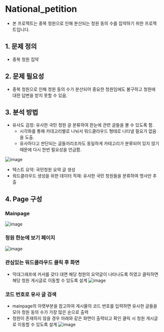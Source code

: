 # National_petition
* 본 프로젝트는 중복 청원으로 인해 분산되는 청원 동의 수를 집약하기 위한 프로젝트입니다.

## 1. 문제 정의
* 중복 청원 집약

## 2. 문제 필요성
* 중복 청원으로 인해 청원 동의 수가 분산되어 중요한 청원임에도 불구하고 청원에 대한 답변을 받지 못할 수 있음.

## 3. 분석 방법
* 유사도 검정: 유사한 국민 청원 글 분류하여 한눈에 관련 글들을 볼 수 있도록 함.
  * 시각화를 통해 카데고리별로 나눠서 워드클라우드 형태로 나타낼 필요가 없음을 도출. 
  * 유사하다고 판단되는 글들끼리조차도 동일하게 카테고리가 분류되어 있지 않기 때문에 다시 한번 필요성을 언급함.

![image](https://user-images.githubusercontent.com/33725048/100218601-4a977700-2f58-11eb-8009-b76350ead7a3.png)


* 텍스트 요약: 국민청원 요약 글 생성
* 워드클라우드 생성을 위한 데이터 적재: 유사한 국민 청원들을 분류하여 명사만 추출 


## 4. Page 구성
### Mainpage

![image](https://user-images.githubusercontent.com/33725048/100218383-0a37f900-2f58-11eb-89da-59ed59af51c7.png)



### 청원 한눈에 보기 페이지 
![image](https://user-images.githubusercontent.com/33725048/100219175-06f13d00-2f59-11eb-9554-6672edbd4a4c.png)



### 관심있는 워드클라우드 클릭 후 화면 
  * 막대그래프에 커서를 갖다 대면 해당 청원의 요약글이 나타나도록 하였고 클릭하면 해당 청원 게시글로 이동할 수 있도록 설계
![image](https://user-images.githubusercontent.com/33725048/100219516-7109e200-2f59-11eb-8559-a58eb86c33e4.png)



### 코드 번호로 유사 글 검색
  * mainpage의 아랫부분을 참고하여 게시물의 코드 번호를 입력하면 유사한 글들을 모아 청원 동의 수가 가장 많은 순으로 출력
  * 청원이 존재하지 않을 경우 아래와 같은 화면이 출력되고 확인 클릭 시 청원 게시글로 이동할 수 있도록 설계
  ![image](https://user-images.githubusercontent.com/33725048/100219903-f1304780-2f59-11eb-94d0-c4f0d9c1127c.png)
  
